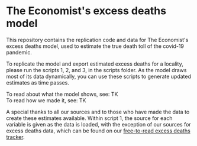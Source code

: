# The Economist's excess deaths model 
This repository contains the replication code and data for The Economist's excess deaths model, used to estimate the true death toll of the covid-19 pandemic.  

  
  
To replicate the model and export estimated excess deaths for a locality, please run the scripts 1, 2, and 3, in the scripts folder. As the model draws most of its data dynamically, you can use these scripts to generate updated estimates as time passes.
  

To read about what the model shows, see: TK   
To read how we made it, see: TK   

  
A special thanks to all our sources and to those who have made the data to create these estimates available. Within script 1, the source for each variable is given as the data is loaded, with the exception of our sources for excess deaths data, which can be found on our [free-to-read excess deaths tracker](https://www.economist.com/graphic-detail/coronavirus-excess-deaths-tracker).
